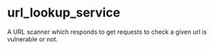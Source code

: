# url_lookup_service
A URL scanner which responds to get requests to check a given url is vulnerable or not.
